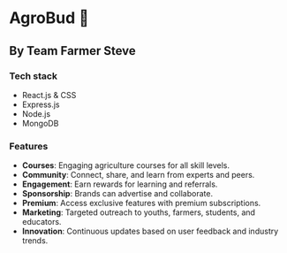 # AgroBud 🌱
## By Team Farmer Steve
### Tech stack
- React.js & CSS
- Express.js
- Node.js
- MongoDB
### Features
- **Courses**: Engaging agriculture courses for all skill levels.
- **Community**: Connect, share, and learn from experts and peers.
- **Engagement**: Earn rewards for learning and referrals.
- **Sponsorship**: Brands can advertise and collaborate.
- **Premium**: Access exclusive features with premium subscriptions.
- **Marketing**: Targeted outreach to youths, farmers, students, and educators.
- **Innovation**: Continuous updates based on user feedback and industry trends.
